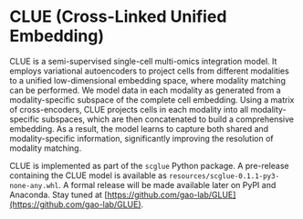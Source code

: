 # CLUE (Cross-Linked Unified Embedding)

CLUE is a semi-supervised single-cell multi-omics integration model. It employs variational autoencoders to project cells from different modalities to a unified low-dimensional embedding space, where modality matching can be performed. We model data in each modality as generated from a modality-specific subspace of the complete cell embedding. Using a matrix of cross-encoders, CLUE projects cells in each modality into all modality-specific subspaces, which are then concatenated to build a comprehensive embedding. As a result, the model learns to capture both shared and modality-specific information, significantly improving the resolution of modality matching.

CLUE is implemented as part of the `scglue` Python package. A pre-release containing the CLUE model is available as `resources/scglue-0.1.1-py3-none-any.whl`. A formal release will be made available later on PyPI and Anaconda. Stay tuned at [https://github.com/gao-lab/GLUE](https://github.com/gao-lab/GLUE).
